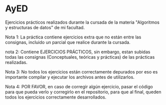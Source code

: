 # AyED
Ejercicios prácticos realizados durante la cursada de la materia "Algoritmos y estructuras de datos" de mi facultad.

Nota 1: La práctica contiene ejercicios extra que no están entre las consignas, incluido un parcial que realice durante la cursada.

nota 2: Contiene EJERCICIOS PRÁCTICOS, sin embargo, estan subidas todas las consignas (Conceptuales, teóricas y prácticas) de las prácticas realizadas.

Nota 3: No todos los ejercicios están correctamente depurados por eso es importante compilar y ejecutar los archivos antes de utilizarlos.

Nota 4: POR FAVOR, en caso de corregir algún ejercicio, pasar el código para que pueda verlo y corregirlo en el repositorio, para que al final, queden todos los ejercicios correctamente desarrollados.
